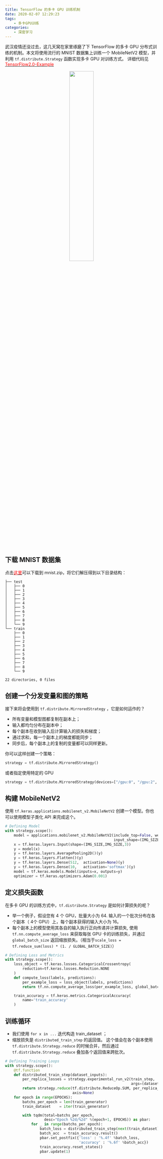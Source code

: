 ```yaml
---
title: TensorFlow 的多卡 GPU 训练机制
date: 2020-02-07 12:29:23
tags:
	- 多卡GPU训练
categories:
	- 深度学习
---
```


武汉疫情还没过去，这几天窝在家里琢磨了下 TensorFlow 的多卡 GPU 分布式训练的机制。本文将使用流行的 MNIST 数据集上训练一个 MobileNetV2 模型，并利用 `tf.distribute.Strategy` 函数实现多卡 GPU 对训练方式。 详细代码见 [<font color=Red>TensorFlow2.0-Example</font>](https://github.com/YunYang1994/TensorFlow2.0-Examples/blob/master/7-Utils/multi_gpu_train.py)

<p align="center">
    <img width="40%" src="https://cdn.jsdelivr.net/gh/YunYang1994/blogimgs/TensorFlow-的多卡-GPU-训练机制-20210509000745.jpg">
</p>

<!-- more -->

## 下载 MNIST 数据集

点击[<font color=Red>这里</font>](https://github.com/YunYang1994/yymnist/releases/download/v1.0/mnist.zip)可以下载到 mnist.zip，将它们解压得到以下目录结构：

```
├── test
│   ├── 0
│   ├── 1
│   ├── 2
│   ├── 3
│   ├── 4
│   ├── 5
│   ├── 6
│   ├── 7
│   ├── 8
│   └── 9
└── train
    ├── 0
    ├── 1
    ├── 2
    ├── 3
    ├── 4
    ├── 5
    ├── 6
    ├── 7
    ├── 8
    └── 9

22 directories, 0 files
```

## 创建一个分发变量和图的策略

接下来将会使用到 `tf.distribute.MirroredStrategy` ，它是如何运作的？

- 所有变量和模型图都复制在副本上；
- 输入都均匀分布在副本中；
- 每个副本在收到输入后计算输入的损失和梯度；
- 通过求和，每一个副本上的梯度都能同步；
- 同步后，每个副本上的复制的变量都可以同样更新。

你可以这样创建一个策略：

```python
strategy = tf.distribute.MirroredStrategy()
```
或者指定使用特定的 GPU

```python
strategy = tf.distribute.MirroredStrategy(devices=["/gpu:0", "/gpu:2", "/gpu:3"])
```

## 构建 MobileNetV2

使用 `tf.keras.applications.mobilenet_v2.MobileNetV2` 创建一个模型。你也可以使用模型子类化 API 来完成这个。

```python
# Defining Model
with strategy.scope():
    model = applications.mobilenet_v2.MobileNetV2(include_top=False, weights=None,
                                                  input_shape=(IMG_SIZE,IMG_SIZE,3))
    x = tf.keras.layers.Input(shape=(IMG_SIZE,IMG_SIZE,3))
    y = model(x)
    y = tf.keras.layers.AveragePooling2D()(y)
    y = tf.keras.layers.Flatten()(y)
    y = tf.keras.layers.Dense(512,  activation=None)(y)
    y = tf.keras.layers.Dense(10,   activation='softmax')(y)
    model = tf.keras.models.Model(inputs=x, outputs=y)
    optimizer = tf.keras.optimizers.Adam(0.001)
```

## 定义损失函数
在多卡 GPU 的训练方式中，`tf.distribute.Strategy` 是如何计算损失的呢？

- 举一个例子，假设您有 4 个 GPU，批量大小为 64. 输入的一个批次分布在各个副本（ 4个 GPU）上，每个副本获得的输入大小为 16。
- 每个副本上的模型使用其各自的输入执行正向传递并计算损失, 使用 `tf.nn.compute_average_loss` 来获取每张 GPU 卡的训练损失，并通过 `global_batch_size` 返回缩放损失。（相当于`scale_loss = tf.reduce_sum(loss) * (1. / GLOBAL_BATCH_SIZE)`）

```python
# Defining Loss and Metrics
with strategy.scope():
    loss_object = tf.keras.losses.CategoricalCrossentropy(
        reduction=tf.keras.losses.Reduction.NONE
    )
    def compute_loss(labels, predictions):
        per_example_loss = loss_object(labels, predictions)
        return tf.nn.compute_average_loss(per_example_loss, global_batch_size=BATCH_SIZE)

    train_accuracy = tf.keras.metrics.CategoricalAccuracy(
        name='train_accuracy'
    )
```

## 训练循环

- 我们使用 `for x in ...` 迭代构造 train_dataset ；
- 缩放损失是 `distributed_train_step` 的返回值。 这个值会在各个副本使用`tf.distribute.Strategy.reduce` 的时候合并，然后通过 `tf.distribute.Strategy.reduce` 叠加各个返回值来跨批次。

```python
# Defining Training Loops
with strategy.scope():
    @tf.function
    def distributed_train_step(dataset_inputs):
        per_replica_losses = strategy.experimental_run_v2(train_step,
                                                          args=(dataset_inputs,))
        return strategy.reduce(tf.distribute.ReduceOp.SUM, per_replica_losses,
                               axis=None)
    for epoch in range(EPOCHS):
        batchs_per_epoch = len(train_generator)
        train_dataset    = iter(train_generator)

        with tqdm(total=batchs_per_epoch,
                  desc="Epoch %2d/%2d" %(epoch+1, EPOCHS)) as pbar:
            for _ in range(batchs_per_epoch):
                batch_loss = distributed_train_step(next(train_dataset))
                batch_acc  = train_accuracy.result()
                pbar.set_postfix({'loss' : '%.4f' %batch_loss,
                                  'accuracy' : '%.6f' %batch_acc})
                train_accuracy.reset_states()
                pbar.update(1)
```
